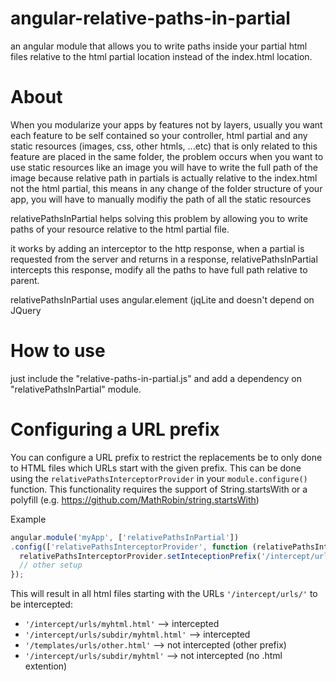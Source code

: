 angular-relative-paths-in-partial
=================================

an angular module that allows you to write paths inside your partial html files relative to the html partial location instead of the index.html location.

# About

When you modularize your apps by features not by layers, usually you want each feature to be self contained
so your controller, html partial and any static resources (images, css, other htmls, ...etc) that is only
related to this feature are placed in the same folder, the problem occurs when you want to use static resources like an image
you will have to write the full path of the image because relative path in partials is actually relative to the index.html
not the html partial, this means in any change of the folder structure of your app, you will
have to manually modifiy the path of all the static resources

relativePathsInPartial helps solving this problem by allowing you to write paths of your resource
relative to the html partial file.

it works by adding an interceptor to the http response, when a partial is requested from the server 
and returns in a response, relativePathsInPartial intercepts this response, modify all the paths to have full
path relative to parent.

relativePathsInPartial uses angular.element (jqLite and doesn't depend on JQuery


# How to use

just include the "relative-paths-in-partial.js" and add a dependency on "relativePathsInPartial" module.

# Configuring a URL prefix
You can configure a URL prefix to restrict the replacements be to only done to HTML files which URLs start with the given prefix.
This can be done using the ```relativePathsInterceptorProvider``` in your ```module.configure()``` function.
This functionality requires the support of String.startsWith or a polyfill (e.g. https://github.com/MathRobin/string.startsWith)

Example

```javascript
angular.module('myApp', ['relativePathsInPartial'])
.config(['relativePathsInterceptorProvider', function (relativePathsInterceptorProvider) {
  relativePathsInterceptorProvider.setInteceptionPrefix('/intercept/urls/');
  // other setup
});
```

This will result in all html files starting with the URLs ```'/intercept/urls/'``` to be intercepted:
- ```'/intercept/urls/myhtml.html'``` --> intercepted
- ```'/intercept/urls/subdir/myhtml.html'``` --> intercepted
- ```'/templates/urls/other.html'``` --> not intercepted (other prefix)
- ```'/intercept/urls/subdir/myhtml'``` --> not intercepted (no .html extention)
